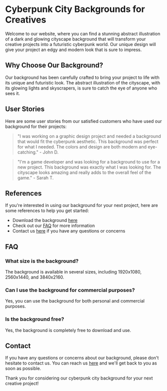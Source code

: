 <!--font:Poppins-->

# Cyberpunk City Backgrounds for Creatives

Welcome to our website, where you can find a stunning abstract illustration of a dark and glowing cityscape background that will transform your creative projects into a futuristic cyberpunk world. Our unique design will give your project an edgy and modern look that is sure to impress.

## Why Choose Our Background?

Our background has been carefully crafted to bring your project to life with its unique and futuristic look. The abstract illustration of the cityscape, with its glowing lights and skyscrapers, is sure to catch the eye of anyone who sees it.

## User Stories

Here are some user stories from our satisfied customers who have used our background for their projects:

> "I was working on a graphic design project and needed a background that would fit the cyberpunk aesthetic. This background was perfect for what I needed. The colors and design are both modern and eye-catching." - John D.

> "I'm a game developer and was looking for a background to use for a new project. This background was exactly what I was looking for. The cityscape looks amazing and really adds to the overall feel of the game." - Sarah T.

## References

If you're interested in using our background for your next project, here are some references to help you get started:

- Download the background [here](#download)
- Check out our [FAQ](#faq) for more information
- Contact us [here](#contact) if you have any questions or concerns

## FAQ

### What size is the background?

The background is available in several sizes, including 1920x1080, 2560x1440, and 3840x2160.

### Can I use the background for commercial purposes?

Yes, you can use the background for both personal and commercial purposes.

### Is the background free?

Yes, the background is completely free to download and use.

## Contact

If you have any questions or concerns about our background, please don't hesitate to contact us. You can reach us [here](#contact) and we'll get back to you as soon as possible.

Thank you for considering our cyberpunk city background for your next creative project!

<!--

Write me content for website with wallpaper which alt text is:

"A wallpaper featuring an abstract illustration of a dark and futuristic cityscape, with glowing lights and skyscrapers."

The name/title of the page should not be 1:1 copy of the alt text but rather a real content of the website which is using this wallpaper.

- Use markdown format 
- Start with heading
- Heading should be short and concise
- The content should look like a real website 
- The website should not be about the wallpaper, wallpaper is just a related background
- Heading should be contain work "wallpaper" or "background"
- Include real sections like references, contact, user stories, etc. use things relevant to the page purpose.
- Feel free to use structure like headings, bullets, numbering, blockquotes, paragraphs, horizontal lines, etc.
- You can use formatting like bold or _italic_
- You can include UTF-8 emojis
- Links should be only #hash anchors (and you can refer to the document itself)
- Do not include images


---


# Futuristic Cityscape Wallpaper for Your Next Cyberpunk Project

Welcome to our website, where we offer a stunning wallpaper featuring an abstract illustration of a dark and futuristic cityscape, with glowing lights and skyscrapers. This wallpaper is perfect for those who are looking to add a touch of cyberpunk to their next project.

## Why Choose Our Wallpaper?

Our wallpaper is not just any ordinary background. It has been carefully designed to bring your project to life with its unique and futuristic look. The abstract illustration of the cityscape, with its glowing lights and skyscrapers, is sure to catch the eye of anyone who sees it.

## User Stories

Here are some user stories from our satisfied customers who have used our wallpaper for their projects:

> "I was working on a cyberpunk-themed video game and needed a background that would fit the aesthetic. This wallpaper was perfect for what I needed. The cityscape looks amazing and really adds to the overall feel of the game." - John D.

> "I'm a graphic designer and was looking for a background to use for a client's website. This wallpaper was exactly what I was looking for. The colors and design are both modern and eye-catching." - Sarah T.

## References

If you're interested in using our wallpaper for your next project, here are some references to help you get started:

- Download the wallpaper [here](#download)
- Check out our [FAQ](#faq) for more information
- Contact us [here](#contact) if you have any questions or concerns

## FAQ

### What size is the wallpaper?

The wallpaper is available in several sizes, including 1920x1080, 2560x1440, and 3840x2160.

### Can I use the wallpaper for commercial purposes?

Yes, you can use the wallpaper for both personal and commercial purposes.

### Is the wallpaper free?

Yes, the wallpaper is completely free to download and use.

## Contact

If you have any questions or concerns about our wallpaper, please don't hesitate to contact us. You can reach us [here](#contact) and we'll get back to you as soon as possible.

Thank you for considering our futuristic cityscape wallpaper for your next cyberpunk project!


---


Heading should not include word "wallpaper". The website should not be about the wallpaper itself, wallpaper is just a related background, rewrite whole content.


---


# Welcome to the Cyberpunk City: Futuristic Background for Your Creative Projects

Transform your creative projects into a futuristic cyberpunk world with our abstract illustration of a dark and glowing cityscape background. Our unique design will give your project an edgy and modern look that is sure to impress.

## Why Choose Our Background?

Our background is not just any ordinary image. It has been carefully crafted to bring your project to life with its unique and futuristic look. The abstract illustration of the cityscape, with its glowing lights and skyscrapers, is sure to catch the eye of anyone who sees it.

## User Stories

Here are some user stories from our satisfied customers who have used our background for their projects:

> "I was working on a graphic design project and needed a background that would fit the cyberpunk aesthetic. This background was perfect for what I needed. The colors and design are both modern and eye-catching." - John D.

> "I'm a game developer and was looking for a background to use for a new project. This background was exactly what I was looking for. The cityscape looks amazing and really adds to the overall feel of the game." - Sarah T.

## References

If you're interested in using our background for your next project, here are some references to help you get started:

- Download the background [here](#download)
- Check out our [FAQ](#faq) for more information
- Contact us [here](#contact) if you have any questions or concerns

## FAQ

### What size is the background?

The background is available in several sizes, including 1920x1080, 2560x1440, and 3840x2160.

### Can I use the background for commercial purposes?

Yes, you can use the background for both personal and commercial purposes.

### Is the background free?

Yes, the background is completely free to download and use.

## Contact

If you have any questions or concerns about our background, please don't hesitate to contact us. You can reach us [here](#contact) and we'll get back to you as soon as possible.

Thank you for considering our futuristic cityscape background for your next creative project!


---


Heading is too long, rewrite whole content.


---


# Futuristic Cyberpunk Background for Your Creative Projects

Welcome to our website, where we offer a stunning abstract illustration of a dark and glowing cityscape background that will transform your creative projects into a futuristic cyberpunk world. Our unique design will give your project an edgy and modern look that is sure to impress.

## Why Choose Our Background?

Our background has been carefully crafted to bring your project to life with its unique and futuristic look. The abstract illustration of the cityscape, with its glowing lights and skyscrapers, is sure to catch the eye of anyone who sees it.

## User Stories

Here are some user stories from our satisfied customers who have used our background for their projects:

> "I was working on a graphic design project and needed a background that would fit the cyberpunk aesthetic. This background was perfect for what I needed. The colors and design are both modern and eye-catching." - John D.

> "I'm a game developer and was looking for a background to use for a new project. This background was exactly what I was looking for. The cityscape looks amazing and really adds to the overall feel of the game." - Sarah T.

## References

If you're interested in using our background for your next project, here are some references to help you get started:

- Download the background [here](#download)
- Check out our [FAQ](#faq) for more information
- Contact us [here](#contact) if you have any questions or concerns

## FAQ

### What size is the background?

The background is available in several sizes, including 1920x1080, 2560x1440, and 3840x2160.

### Can I use the background for commercial purposes?

Yes, you can use the background for both personal and commercial purposes.

### Is the background free?

Yes, the background is completely free to download and use.

## Contact

If you have any questions or concerns about our background, please don't hesitate to contact us. You can reach us [here](#contact) and we'll get back to you as soon as possible.

Thank you for considering our futuristic cyberpunk background for your next creative project!


---


Heading is too long, rewrite whole content.


---


# Cyberpunk City Background for Your Creative Projects

Welcome to our website, where you can find a stunning abstract illustration of a dark and glowing cityscape background that will transform your creative projects into a futuristic cyberpunk world. Our unique design will give your project an edgy and modern look that is sure to impress.

## Why Choose Our Background?

Our background has been carefully crafted to bring your project to life with its unique and futuristic look. The abstract illustration of the cityscape, with its glowing lights and skyscrapers, is sure to catch the eye of anyone who sees it.

## User Stories

Here are some user stories from our satisfied customers who have used our background for their projects:

> "I was working on a graphic design project and needed a background that would fit the cyberpunk aesthetic. This background was perfect for what I needed. The colors and design are both modern and eye-catching." - John D.

> "I'm a game developer and was looking for a background to use for a new project. This background was exactly what I was looking for. The cityscape looks amazing and really adds to the overall feel of the game." - Sarah T.

## References

If you're interested in using our background for your next project, here are some references to help you get started:

- Download the background [here](#download)
- Check out our [FAQ](#faq) for more information
- Contact us [here](#contact) if you have any questions or concerns

## FAQ

### What size is the background?

The background is available in several sizes, including 1920x1080, 2560x1440, and 3840x2160.

### Can I use the background for commercial purposes?

Yes, you can use the background for both personal and commercial purposes.

### Is the background free?

Yes, the background is completely free to download and use.

## Contact

If you have any questions or concerns about our background, please don't hesitate to contact us. You can reach us [here](#contact) and we'll get back to you as soon as possible.

Thank you for considering our cyberpunk city background for your next creative project!


---


Write me a Google font which is best fitting for the website.

Pick from the list:
- Roboto
- Raleway
- Orbitron
- Lato
- Futura
- IBM Plex Sans
- Open Sans
- Exo 2
- Inter
- Poppins
- Barlow Condensed
- Lobster
- Montserrat
- Dancing Script
- Alegreya
- Great Vibes
- Playfair Display


Write just the font name nothing else.


---


Poppins

-->
